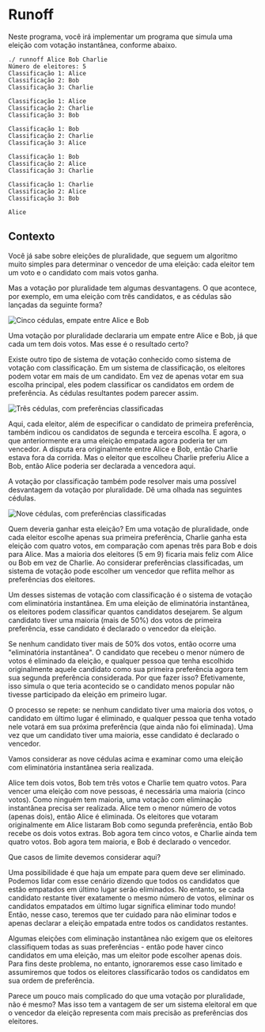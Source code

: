 Runoff
======

Neste programa, você irá implementar um programa que simula uma eleição com votação instantânea, conforme abaixo.

    ./ runnoff Alice Bob Charlie
    Número de eleitores: 5
    Classificação 1: Alice
    Classificação 2: Bob
    Classificação 3: Charlie
    
    Classificação 1: Alice
    Classificação 2: Charlie
    Classificação 3: Bob
    
    Classificação 1: Bob
    Classificação 2: Charlie
    Classificação 3: Alice
    
    Classificação 1: Bob
    Classificação 2: Alice
    Classificação 3: Charlie
    
    Classificação 1: Charlie
    Classificação 2: Alice
    Classificação 3: Bob
    
    Alice
    

Contexto
----------

Você já sabe sobre eleições de pluralidade, que seguem um algoritmo muito simples para determinar o vencedor de uma eleição: cada eleitor tem um voto e o candidato com mais votos ganha.

Mas a votação por pluralidade tem algumas desvantagens. O que acontece, por exemplo, em uma eleição com três candidatos, e as cédulas são lançadas da seguinte forma?

![Cinco cédulas, empate entre Alice e Bob](https://cs50.harvard.edu/x/2023/psets/3/fptp_ballot_1.png)

Uma votação por pluralidade declararia um empate entre Alice e Bob, já que cada um tem dois votos. Mas esse é o resultado certo?

Existe outro tipo de sistema de votação conhecido como sistema de votação com classificação. Em um sistema de classificação, os eleitores podem votar em mais de um candidato. Em vez de apenas votar em sua escolha principal, eles podem classificar os candidatos em ordem de preferência. As cédulas resultantes podem parecer assim.

![Três cédulas, com preferências classificadas](https://cs50.harvard.edu/x/2023/psets/3/ranked_ballot_1.png)

Aqui, cada eleitor, além de especificar o candidato de primeira preferência, também indicou os candidatos de segunda e terceira escolha. E agora, o que anteriormente era uma eleição empatada agora poderia ter um vencedor. A disputa era originalmente entre Alice e Bob, então Charlie estava fora da corrida. Mas o eleitor que escolheu Charlie preferiu Alice a Bob, então Alice poderia ser declarada a vencedora aqui.

A votação por classificação também pode resolver mais uma possível desvantagem da votação por pluralidade. Dê uma olhada nas seguintes cédulas.

![Nove cédulas, com preferências classificadas](https://cs50.harvard.edu/x/2023/psets/3/ranked_ballot_3.png)

Quem deveria ganhar esta eleição? Em uma votação de pluralidade, onde cada eleitor escolhe apenas sua primeira preferência, Charlie ganha esta eleição com quatro votos, em comparação com apenas três para Bob e dois para Alice. Mas a maioria dos eleitores (5 em 9) ficaria mais feliz com Alice ou Bob em vez de Charlie. Ao considerar preferências classificadas, um sistema de votação pode escolher um vencedor que reflita melhor as preferências dos eleitores.

Um desses sistemas de votação com classificação é o sistema de votação com eliminatória instantânea. Em uma eleição de eliminatória instantânea, os eleitores podem classificar quantos candidatos desejarem. Se algum candidato tiver uma maioria (mais de 50%) dos votos de primeira preferência, esse candidato é declarado o vencedor da eleição.

Se nenhum candidato tiver mais de 50% dos votos, então ocorre uma "eliminatória instantânea". O candidato que recebeu o menor número de votos é eliminado da eleição, e qualquer pessoa que tenha escolhido originalmente aquele candidato como sua primeira preferência agora tem sua segunda preferência considerada. Por que fazer isso? Efetivamente, isso simula o que teria acontecido se o candidato menos popular não tivesse participado da eleição em primeiro lugar.

O processo se repete: se nenhum candidato tiver uma maioria dos votos, o candidato em último lugar é eliminado, e qualquer pessoa que tenha votado nele votará em sua próxima preferência (que ainda não foi eliminada). Uma vez que um candidato tiver uma maioria, esse candidato é declarado o vencedor.

Vamos considerar as nove cédulas acima e examinar como uma eleição com eliminatória instantânea seria realizada.

Alice tem dois votos, Bob tem três votos e Charlie tem quatro votos. Para vencer uma eleição com nove pessoas, é necessária uma maioria (cinco votos). Como ninguém tem maioria, uma votação com eliminação instantânea precisa ser realizada. Alice tem o menor número de votos (apenas dois), então Alice é eliminada. Os eleitores que votaram originalmente em Alice listaram Bob como segunda preferência, então Bob recebe os dois votos extras. Bob agora tem cinco votos, e Charlie ainda tem quatro votos. Bob agora tem maioria, e Bob é declarado o vencedor.

Que casos de limite devemos considerar aqui?

Uma possibilidade é que haja um empate para quem deve ser eliminado. Podemos lidar com esse cenário dizendo que todos os candidatos que estão empatados em último lugar serão eliminados. No entanto, se cada candidato restante tiver exatamente o mesmo número de votos, eliminar os candidatos empatados em último lugar significa eliminar todo mundo! Então, nesse caso, teremos que ter cuidado para não eliminar todos e apenas declarar a eleição empatada entre todos os candidatos restantes.

Algumas eleições com eliminação instantânea não exigem que os eleitores classifiquem todas as suas preferências - então pode haver cinco candidatos em uma eleição, mas um eleitor pode escolher apenas dois. Para fins deste problema, no entanto, ignoraremos esse caso limitado e assumiremos que todos os eleitores classificarão todos os candidatos em sua ordem de preferência.

Parece um pouco mais complicado do que uma votação por pluralidade, não é mesmo? Mas isso tem a vantagem de ser um sistema eleitoral em que o vencedor da eleição representa com mais precisão as preferências dos eleitores.